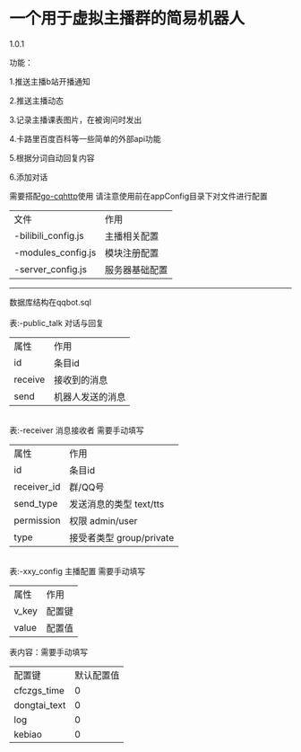 <h1>一个用于虚拟主播群的简易机器人</h1>
<p>1.0.1</p>
<p>功能：</p>
<p>1.推送主播b站开播通知</p>
<p>2.推送主播动态</p>
<p>3.记录主播课表图片，在被询问时发出</p>
<p>4.卡路里百度百科等一些简单的外部api功能</p>
<p>5.根据分词自动回复内容</p>
<p>6.添加对话</p>
<p>
需要搭配<a href="https://docs.go-cqhttp.org/">go-cqhttp</a>使用
请注意使用前在appConfig目录下对文件进行配置
</p>
<table>
<tr><td>文件</td><td>作用</td></tr>
<tr><td>-bilibili_config.js</td><td>主播相关配置</td></tr>
<tr><td>-modules_config.js</td><td> 模块注册配置</td></tr>
<tr><td>-server_config.js</td><td> 服务器基础配置</td></tr>
</table>
<hr>
数据库结构在qqbot.sql
<br>
<br>
表:-public_talk 对话与回复
<table>
<tr><td>属性</td><td>作用</td></tr>
<tr><td>id</td><td>条目id</td></tr>
<tr><td>receive</td><td>接收到的消息</td></tr>
<tr><td>send</td><td>机器人发送的消息</td></tr>
</table>
<br>
表:-receiver 消息接收者 需要手动填写
<table>
<tr><td>属性</td><td>作用</td></tr>
<tr><td>id</td><td>条目id</td></tr>
<tr><td>receiver_id</td><td>群/QQ号</td></tr>
<tr><td>send_type</td><td>发送消息的类型 text/tts</td></tr>
<tr><td>permission</td><td>权限 admin/user</td></tr>
<tr><td>type</td><td>接受者类型 group/private</td></tr>
</table>
<br>
表:-xxy_config 主播配置 需要手动填写
<table>
<tr><td>属性</td><td>作用</td></tr>
<tr><td>v_key</td><td>配置键</td></tr>
<tr><td>value</td><td>配置值</td></tr>
</table>
表内容：需要手动填写
<table>
<tr><td>配置键</td><td>默认配置值</td></tr>
<tr><td>cfczgs_time</td><td>0</td></tr>
<tr><td>dongtai_text</td><td>0</td></tr>
<tr><td>log</td><td>0</td></tr>
<tr><td>kebiao</td><td>0</td></tr>
</table>